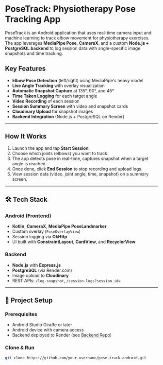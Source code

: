 # PoseTrack: Physiotherapy Pose Tracking App

PoseTrack is an Android application that uses real-time camera input and machine learning to track elbow movement for physiotherapy exercises. The app leverages **MediaPipe Pose**, **CameraX**, and a custom **Node.js + PostgreSQL backend** to log session data with angle-specific image snapshots and time tracking.

## Key Features

- **Elbow Pose Detection** (left/right) using MediaPipe's heavy model
- **Live Angle Tracking** with overlay visualization
- **Automatic Snapshot Capture** at 135°, 90°, and 45°
- **Time Taken Logging** for each target angle
- **Video Recording** of each session
- **Session Summary Screen** with video and snapshot cards
- **Cloudinary Upload** for snapshot images
- **Backend Integration** (Node.js + PostgreSQL on Render)

---

## How It Works

1. Launch the app and tap **Start Session**.
2. Choose which joints (elbows) you want to track.
3. The app detects pose in real-time, captures snapshot when a target angle is reached.
4. Once done, click **End Session** to stop recording and upload logs.
5. View session data (video, joint angle, time, snapshot) on a summary screen.

---

## 🛠 Tech Stack

### Android (Frontend)
- **Kotlin**, **CameraX**, **MediaPipe PoseLandmarker**
- Custom overlay (`PoseOverlayView`)
- Session logging via **OkHttp**
- UI built with **ConstraintLayout**, **CardView**, and **RecyclerView**

### Backend
- **Node.js** with **Express.js**
- **PostgreSQL** (via Render.com)
- Image upload to **Cloudinary**
- REST APIs: `/log-snapshot`, `/session-logs?session_id=`

---

## 🚀 Project Setup

### Prerequisites

- Android Studio Giraffe or later
- Android device with camera access
- Backend deployed to Render (see [Backend Repo](#))

### Clone & Run
```bash
git clone https://github.com/your-username/pose-track-android.git
